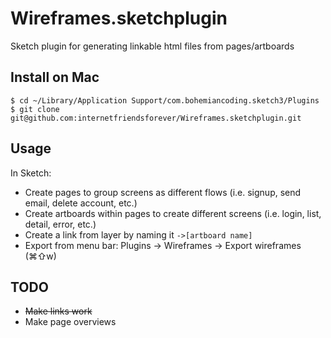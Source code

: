 # Wireframes.sketchplugin
Sketch plugin for generating linkable html files from pages/artboards

## Install on Mac
```
$ cd ~/Library/Application Support/com.bohemiancoding.sketch3/Plugins
$ git clone git@github.com:internetfriendsforever/Wireframes.sketchplugin.git
```

## Usage
In Sketch:

- Create pages to group screens as different flows (i.e. signup, send email, delete account, etc.)
- Create artboards within pages to create different screens (i.e. login, list, detail, error, etc.)
- Create a link from layer by naming it `->[artboard name]`
- Export from menu bar: Plugins -> Wireframes -> Export wireframes (⌘⇧w)

## TODO
- ~~Make links work~~
- Make page overviews
